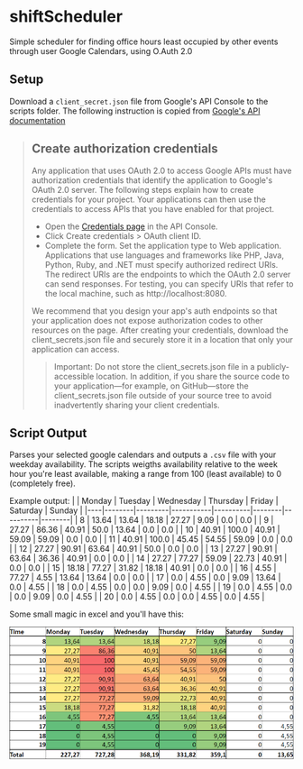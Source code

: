 # shiftScheduler
Simple scheduler for finding office hours least occupied by other events through user Google Calendars, using O.Auth 2.0

## Setup

Download a `client_secret.json` file from Google's API Console to the scripts folder.
The following instruction is copied from [Google's API documentation](https://developers.google.com/api-client-library/python/auth/web-app)

> ## Create authorization credentials
> Any application that uses OAuth 2.0 to access Google APIs must have authorization credentials that identify the application to Google's OAuth 2.0 server. The following steps explain how to create credentials for your project. Your applications can then use the credentials to access APIs that you have enabled for that project.
> - Open the [Credentials page](https://console.developers.google.com/apis/credentials) in the API Console.
> - Click Create credentials > OAuth client ID.
> - Complete the form. Set the application type to Web application. Applications that use languages and frameworks like PHP, Java, Python, Ruby, and .NET must specify authorized redirect URIs. The redirect URIs are the endpoints to which the OAuth 2.0 server can send responses. For testing, you can specify URIs that refer to the local machine, such as http://localhost:8080.
>
> We recommend that you design your app's auth endpoints so that your application does not expose authorization codes to other resources on the page.
After creating your credentials, download the client_secrets.json file and securely store it in a location that only your application can access.
> 
> > Important: Do not store the client_secrets.json file in a publicly-accessible location. In addition, if you share the source code to your application—for example, on GitHub—store the client_secrets.json file outside of your source tree to avoid inadvertently sharing your client credentials.

## Script Output
Parses your selected google calendars and outputs a `.csv` file with your weekday availability. The scripts weigths availability relative to the week hour you're least available, making a range from 100 (least available) to 0 (completely free).

Example output:
|    | Monday | Tuesday | Wednesday | Thursday | Friday | Saturday | Sunday | 
|----|--------|---------|-----------|----------|--------|----------|--------| 
| 8  | 13.64  | 13.64   | 18.18     | 27.27    | 9.09   | 0.0      | 0.0    | 
| 9  | 27.27  | 86.36   | 40.91     | 50.0     | 13.64  | 0.0      | 0.0    | 
| 10 | 40.91  | 100.0   | 40.91     | 59.09    | 59.09  | 0.0      | 0.0    | 
| 11 | 40.91  | 100.0   | 45.45     | 54.55    | 59.09  | 0.0      | 0.0    | 
| 12 | 27.27  | 90.91   | 63.64     | 40.91    | 50.0   | 0.0      | 0.0    | 
| 13 | 27.27  | 90.91   | 63.64     | 36.36    | 40.91  | 0.0      | 0.0    | 
| 14 | 27.27  | 77.27   | 59.09     | 22.73    | 40.91  | 0.0      | 0.0    | 
| 15 | 18.18  | 77.27   | 31.82     | 18.18    | 40.91  | 0.0      | 0.0    | 
| 16 | 4.55   | 77.27   | 4.55      | 13.64    | 13.64  | 0.0      | 0.0    | 
| 17 | 0.0    | 4.55    | 0.0       | 9.09     | 13.64  | 0.0      | 4.55   | 
| 18 | 0.0    | 4.55    | 0.0       | 0.0      | 9.09   | 0.0      | 4.55   | 
| 19 | 0.0    | 4.55    | 0.0       | 0.0      | 9.09   | 0.0      | 4.55   | 
| 20 | 0.0    | 4.55    | 0.0       | 0.0      | 4.55   | 0.0      | 4.55   | 


Some small magic in excel and you'll have this:

![Excel example](example-output_data.png)